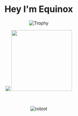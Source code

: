 <h1 align="center">Hey I'm Equinox</h1>


<p align="center">
  <img src="https://github-profile-trophy.vercel.app/?username=0xEquinox&theme=radical&margin-w=15&margin-h=15&column=7" alt="Trophy" />
</p>

<p align="center">
  <img src="https://github-readme-stats.vercel.app/api?username=0xEquinox&hide_border=true&theme=radical"/>
  <img src="https://github-readme-stats.vercel.app/api/top-langs/?username=0xEquinox&layout=compact&hide_border=true&t&card_width=210rem&theme=radical" height="195rem" />
</p>

<br />



<p align="center">
  <img src="https://komarev.com/ghpvc/?username=0xEquinox&label=Profile%20views&color=0e75b6&style=flat" alt="robiot" />
</p>
